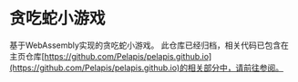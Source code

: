 # 贪吃蛇小游戏
基于WebAssembly实现的贪吃蛇小游戏。
此仓库已经归档，相关代码已包含在主页仓库[https://github.com/Pelapis/pelapis.github.io](https://github.com/Pelapis/pelapis.github.io)的相关部分中，请前往参阅。
